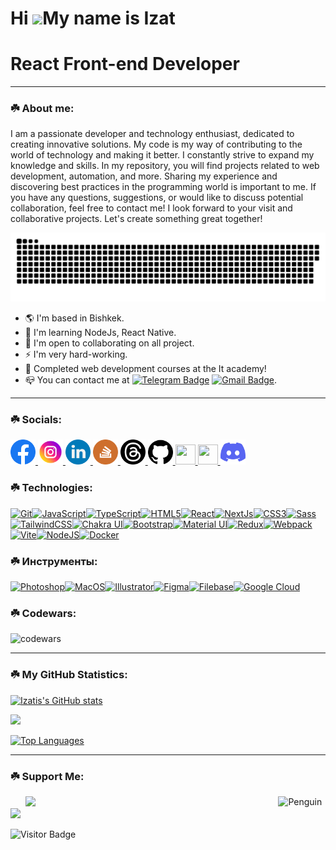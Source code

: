 # Hi ![](https://user-images.githubusercontent.com/18350557/176309783-0785949b-9127-417c-8b55-ab5a4333674e.gif)My name is Izat

# React Front-end Developer

---

### ☘️ About me:

I am a passionate developer and technology enthusiast, dedicated to creating innovative solutions. My code is my way of contributing to the world of technology and making it better. I constantly strive to expand my knowledge and skills. In my repository, you will find projects related to web development, automation, and more. Sharing my experience and discovering best practices in the programming world is important to me. If you have any questions, suggestions, or would like to discuss potential collaboration, feel free to contact me! I look forward to your visit and collaborative projects. Let's create something great together!

<p align="center">
 <img width="600" src="assets/gif/github-snake.svg" alt="snake"/>
</p>

- 🌎 I'm based in Bishkek.
- 🧠 I'm learning NodeJs, React Native.
- 🤝 I'm open to collaborating on all project.
- ⚡ I'm very hard-working.
- 🌱 Completed web development courses at the It academy!
- 📪 You can contact me at [![Telegram Badge](https://img.shields.io/badge/-isuu000-blue?style=flat&logo=Telegram&logoColor=white)](https://t.me/isuu000) [![Gmail Badge](https://img.shields.io/badge/-Gmail-red?style=flat&logo=Gmail&logoColor=white)](mailto:imekinov1@gmail.com).

---

### ☘️ Socials:

<p align="left">
 <a href="https://www.facebook.com/profile.php?id=61551924365529" target="_blank" rel="noreferrer"> 
    <img src="./assets/icons/facebook.png" width="40" height="40" alt="facebook" />
 </a> 
 <a href="http://www.instagram.com/azimut_80" target="_blank" rel="noreferrer"> 
    <img src="./assets/icons/instagram.png" width="40" height="40" alt="instagram" />
 </a> 
 <a href="https://www.linkedin.com/in/izat-mekinov-281134264" target="_blank" rel="noreferrer">
    <img src="./assets/icons/linkedin.png" width="40" height="40" alt="linkedin" />
 </a> 
 <a href="https://www.stackoverflow.com/users/21365398/izat-mekinov" target="_blank" rel="noreferrer">
    <img src="./assets/icons/stackoverflow.png" width="40" height="40" alt="stackoverflow" />
 </a> 
 <a href="https://www.threads.net/@azimut_80" target="_blank" rel="noreferrer">
    <img src="./assets/icons/threads.png" width="40" height="40" alt="threads" />
 </a>
  <a href="https://www.github.com/Izatis" target="_blank" rel="noreferrer">
    <img src="./assets/icons/github.png" width="40" height="40" alt="github" />
 </a> 
 <a href="https://www.codepen.io/Izatis" target="_blank" rel="noreferrer"> <picture> <source media="(prefers-color-scheme: dark)" srcset="https://raw.githubusercontent.com/danielcranney/readme-generator/main/public/icons/socials/codepen-dark.svg" /> <source media="(prefers-color-scheme: light)" srcset="https://raw.githubusercontent.com/danielcranney/readme-generator/main/public/icons/socials/codepen.svg" /> <img src="https://raw.githubusercontent.com/danielcranney/readme-generator/main/public/icons/socials/codepen.svg" width="32" height="32" /> </picture> </a> <a href="https://codesandbox.io/u/Izat" target="_blank" rel="noreferrer"> <picture> <source media="(prefers-color-scheme: dark)" srcset="https://raw.githubusercontent.com/danielcranney/readme-generator/main/public/icons/socials/codesandbox-dark.svg" /> <source media="(prefers-color-scheme: light)" srcset="https://raw.githubusercontent.com/danielcranney/readme-generator/main/public/icons/socials/codesandbox.svg" /> <img src="https://raw.githubusercontent.com/danielcranney/readme-generator/main/public/icons/socials/codesandbox.svg" width="32" height="32" /> </picture> </a> 
 <a href="https://discord.com/users/izatis" target="_blank" rel="noreferrer"> 
    <img src="./assets/icons/discord.png" width="40" height="40" alt="discord" />
 </a>
 </p>

### ☘️ Technologies:

<p align="left">
<a href="https://git-scm.com/" target="_blank" rel="noreferrer"><img src="https://raw.githubusercontent.com/danielcranney/readme-generator/main/public/icons/skills/git-colored.svg" width="36" height="36" alt="Git" /></a><a href="https://developer.mozilla.org/en-US/docs/Web/JavaScript" target="_blank" rel="noreferrer"><img src="https://raw.githubusercontent.com/danielcranney/readme-generator/main/public/icons/skills/javascript-colored.svg" width="36" height="36" alt="JavaScript" /></a><a href="https://www.typescriptlang.org/" target="_blank" rel="noreferrer"><img src="https://raw.githubusercontent.com/danielcranney/readme-generator/main/public/icons/skills/typescript-colored.svg" width="36" height="36" alt="TypeScript" /></a><a href="https://developer.mozilla.org/en-US/docs/Glossary/HTML5" target="_blank" rel="noreferrer"><img src="https://raw.githubusercontent.com/danielcranney/readme-generator/main/public/icons/skills/html5-colored.svg" width="36" height="36" alt="HTML5" /></a><a href="https://reactjs.org/" target="_blank" rel="noreferrer"><img src="https://raw.githubusercontent.com/danielcranney/readme-generator/main/public/icons/skills/react-colored.svg" width="36" height="36" alt="React" /></a><a href="https://nextjs.org/docs" target="_blank" rel="noreferrer"><img src="https://raw.githubusercontent.com/danielcranney/readme-generator/main/public/icons/skills/nextjs-colored.svg" width="36" height="36" alt="NextJs" /></a><a href="https://www.w3.org/TR/CSS/#css" target="_blank" rel="noreferrer"><img src="https://raw.githubusercontent.com/danielcranney/readme-generator/main/public/icons/skills/css3-colored.svg" width="36" height="36" alt="CSS3" /></a><a href="https://sass-lang.com/" target="_blank" rel="noreferrer"><img src="https://raw.githubusercontent.com/danielcranney/readme-generator/main/public/icons/skills/sass-colored.svg" width="36" height="36" alt="Sass" /></a><a href="https://tailwindcss.com/" target="_blank" rel="noreferrer"><img src="https://raw.githubusercontent.com/danielcranney/readme-generator/main/public/icons/skills/tailwindcss-colored.svg" width="36" height="36" alt="TailwindCSS" /></a><a href="https://chakra-ui.com/" target="_blank" rel="noreferrer"><img src="https://raw.githubusercontent.com/danielcranney/readme-generator/main/public/icons/skills/chakra-colored.svg" width="36" height="36" alt="Chakra UI" /></a><a href="https://getbootstrap.com/" target="_blank" rel="noreferrer"><img src="https://raw.githubusercontent.com/danielcranney/readme-generator/main/public/icons/skills/bootstrap-colored.svg" width="36" height="36" alt="Bootstrap" /></a><a href="https://mui.com/" target="_blank" rel="noreferrer"><img src="https://raw.githubusercontent.com/danielcranney/readme-generator/main/public/icons/skills/materialui-colored.svg" width="36" height="36" alt="Material UI" /></a><a href="https://redux.js.org/" target="_blank" rel="noreferrer"><img src="https://raw.githubusercontent.com/danielcranney/readme-generator/main/public/icons/skills/redux-colored.svg" width="36" height="36" alt="Redux" /></a><a href="https://webpack.js.org/" target="_blank" rel="noreferrer"><img src="https://raw.githubusercontent.com/danielcranney/readme-generator/main/public/icons/skills/webpack-colored.svg" width="36" height="36" alt="Webpack" /></a><a href="https://vitejs.dev/" target="_blank" rel="noreferrer"><img src="https://raw.githubusercontent.com/danielcranney/readme-generator/main/public/icons/skills/vite-colored.svg" width="36" height="36" alt="Vite" /></a><a href="https://nodejs.org/en/" target="_blank" rel="noreferrer"><img src="https://raw.githubusercontent.com/danielcranney/readme-generator/main/public/icons/skills/nodejs-colored.svg" width="36" height="36" alt="NodeJS" /></a><a href="https://www.docker.com/" target="_blank" rel="noreferrer"><img src="https://raw.githubusercontent.com/danielcranney/readme-generator/main/public/icons/skills/docker-colored.svg" width="36" height="36" alt="Docker" /></a>
</p>

### ☘️ Инструменты:

<p align="left">
<a href="https://www.adobe.com/uk/products/photoshop.html" target="_blank" rel="noreferrer"><img src="https://raw.githubusercontent.com/danielcranney/readme-generator/main/public/icons/skills/photoshop-colored.svg" width="36" height="36" alt="Photoshop" /></a><a href="https://apple.com" target="_blank" rel="noreferrer"><img src="https://raw.githubusercontent.com/danielcranney/readme-generator/main/public/icons/skills/macos-colored.svg" width="36" height="36" alt="MacOS" /></a><a href="https://www.adobe.com/uk/products/illustrator.html" target="_blank" rel="noreferrer"><img src="https://raw.githubusercontent.com/danielcranney/readme-generator/main/public/icons/skills/illustrator-colored.svg" width="36" height="36" alt="Illustrator" /></a><a href="https://www.figma.com/" target="_blank" rel="noreferrer"><img src="https://raw.githubusercontent.com/danielcranney/readme-generator/main/public/icons/skills/figma-colored.svg" width="36" height="36" alt="Figma" /></a><a href="https://filebase.com/" target="_blank" rel="noreferrer"><img src="https://raw.githubusercontent.com/danielcranney/readme-generator/main/public/icons/skills/filebase-colored.svg" width="36" height="36" alt="Filebase" /></a><a href="https://cloud.google.com/" target="_blank" rel="noreferrer"><img src="https://raw.githubusercontent.com/danielcranney/readme-generator/main/public/icons/skills/googlecloud-colored.svg" width="36" height="36" alt="Google Cloud" /></a>
</p>

### ☘️ Codewars:

![codewars](https://www.codewars.com/users/FilimonovAlexey/badges/large)

---

### ☘️ My GitHub Statistics:

<a href="http://www.github.com/Izatis"><img src="https://github-readme-stats.vercel.app/api?username=Izatis&show_icons=true&hide=&count_private=true&title_color=ec4899&text_color=ffffff&icon_color=ec4899&bg_color=1c1917&hide_border=true&show_icons=true" alt="Izatis's GitHub stats" /></a>

<a href="http://www.github.com/Izatis"><img src="https://github-readme-streak-stats.herokuapp.com/?user=Izatis&stroke=ffffff&background=1c1917&ring=ec4899&fire=ec4899&currStreakNum=ffffff&currStreakLabel=ec4899&sideNums=ffffff&sideLabels=ffffff&dates=ffffff&hide_border=true" /></a>

<a href="https://github.com/Izatis" align="left"><img src="https://github-readme-stats.vercel.app/api/top-langs/?username=Izatis&langs_count=10&title_color=ec4899&text_color=ffffff&icon_color=ec4899&bg_color=1c1917&hide_border=true&locale=en&custom_title=Top%20%Languages" alt="Top Languages" /></a>

---

### ☘️ Support Me:

<img align="right" src="https://raw.githubusercontent.com/Tarikul-Islam-Anik/Animated-Fluent-Emojis/master/Emojis/Animals/Penguin.png" alt="Penguin" width="15%" />

<ul style="list-style-type: none; margin: 0;">
<li style="display: inline-block; margin-right: 0.25rem;">
 <a href="https://www.buymeacoffee.com/izatis">
 <img src="https://cdn.buymeacoffee.com/buttons/v2/default-yellow.png" width="150"/>
</a>
</li>
</ul>

<a href="https://www.github.com/Izatis" target="_blank" rel="noreferrer">
<img src="https://img.shields.io/github/followers/Izatis?logo=github&style=for-the-badge&color=ec4899&labelColor=1c1917" />
</a>

![Visitor Badge](https://visitor-badge.laobi.icu/badge?page_id=filimonovalexey)
